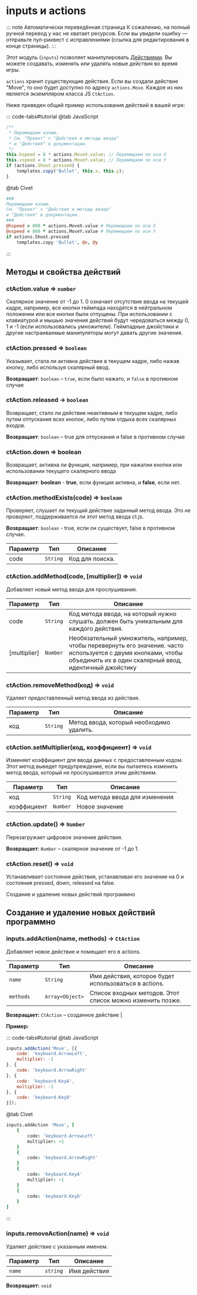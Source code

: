 # inputs и actions

::: note Автоматически переведённая страница
К сожалению, на полный ручной перевод у нас не хватает ресурсов.
Если вы увидели ошибку — отправьте пул-риквест с исправлениями (ссылка для редактирования в конце страницы).
:::

Этот модуль (`inputs`) позволяет манипулировать [Действиями](./actions.md). Вы можете создавать, изменять или удалять новые действия во время игры.

`actions` хранит существующие действия. Если вы создали действие "Move", то оно будет доступно по адресу `actions.Move`. Каждое из них является экземпляром класса JS `CtAction`.

Ниже приведен общий пример использования действий в вашей игре:

::: code-tabs#tutorial
@tab JavaScript
```js
/**
 * Перемещаем копию.
 * См. "Проект" > "Действия и методы ввода"
 * и "Действия" в документации.
 */
this.hspeed = 8 * actions.MoveX.value; // Перемещаем по оси X
this.vspeed = 8 * actions.MoveY.value; // Перемещаем по оси Y
if (actions.Shoot.pressed) {
    templates.copy('Bullet', this.x, this.y);
}
```
@tab Civet
```coffee
###
Перемещаем копию.
См. "Проект" > "Действия и методы ввода"
и "Действия" в документации.
###
@hspeed = 800 * actions.MoveX.value # Перемещаем по оси X
@vspeed = 800 * actions.MoveY.value # Перемещаем по оси Y
if actions.Shoot.pressed
    templates.copy 'Bullet', @x, @y
```
:::

## Методы и свойства действий

### ctAction.value => <code>number</code>

Скалярное значение от -1 до 1. 0 означает отсутствие ввода на текущей кадре, например, все кнопки геймпада находятся в нейтральном положении или все кнопки были отпущены. При использовании с клавиатурой и мышью значения действий будут чередоваться между 0, 1 и -1 (если использовались умножители). Геймпадные джойстики и другие настраиваемые манипуляторы могут давать другие значения.

### ctAction.pressed => <code>boolean</code>
Указывает, стала ли активна действие в текущем кадре, либо нажав кнопку, либо используя скалярный ввод.

**Возвращает**: <code>boolean</code> – `true`, если было нажато, и `false` в противном случае

### ctAction.released -> <code>boolean</code>
Возвращает, стало ли действие неактивным в текущем кадре,
либо путем отпускания всех кнопок, либо путем отдыха всех скалярных входов.

**Возвращает**: <code>boolean</code> – true для отпускания и false в противном случае

### ctAction.down => **boolean**
Возвращает, активна ли функция, например, при нажатии кнопки или использовании текущего скалярного ввода

**Возвращает**: **boolean** - **true**, если функция активна, и **false**, если нет.

### ctAction.methodExists(code) ⇒ <code>boolean</code>
Проверяет, слушает ли текущий действие заданный метод ввода.
Это *не проверяет*, поддерживается ли этот метод ввода ct.js.

**Возвращает**: <code>boolean</code> - true, если он существует, false в противном случае.

| Параметр | Тип | Описание |
| --- | --- | --- |
| code | <code>String</code> | Код для поиска. |

### ctAction.addMethod(code, [multiplier]) ⇒ `void`
Добавляет новый метод ввода для прослушивания.

| Параметр | Тип | Описание |
| --- | --- | --- |
| code | `String` | Код метода ввода, на который нужно слушать. должен быть уникальным для каждого действия. |
| [multiplier] | `Number` | Необязательный умножитель, например, чтобы перевернуть его значение. часто используется с двумя кнопками, чтобы объединить их в один скалярный ввод, идентичный джойстику |

### ctAction.removeMethod(код) => `void`
Удаляет предоставленный метод ввода из действия.

| Параметр | Тип | Описание |
| --- | --- | --- |
| код | <code>String</code> | Метод ввода, который необходимо удалить. |

### ctAction.setMultiplier(код, коэффициент) => `void`
Изменяет коэффициент для ввода данных с предоставленным кодом.
Этот метод выведет предупреждение, если вы пытаетесь изменить метод ввода, который не прослушивается этим действием.

| Параметр | Тип | Описание |
| --- | --- | --- |
| код | <code>String</code> | Код метода ввода для изменения |
| коэффициент | <code>Number</code> | Новое значение |

### ctAction.update() => <code>Number</code>
Перезагружает цифровое значение действия.

**Возвращает**: <code>Number</code> – скалярное значение от -1 до 1.

### ctAction.reset() => <code>void</code>
Устанавливает состояние действия, устанавливая его значение на 0 и состояния pressed, down, released на false.

Создание и удаление новых действий программно

## Создание и удаление новых действий программно


### inputs.addAction(name, methods) -> <code>CtAction</code>

Добавляет новое действие и помещает его в actions.

| Параметр | Тип | Описание |
| --- | --- | --- |
| `name` | `String` | Имя действия, которое будет использоваться в actions. |
| `methods` | `Array<Object>` | Список входных методов. Этот список можно изменить позже. |

**Возвращает:** `CtAction` – созданное действие |

**Пример:**

::: code-tabs#tutorial
@tab JavaScript
```js
inputs.addAction('Move', [{
    code: 'keyboard.ArrowLeft',
    multiplier: -1
}, {
    code: 'keyboard.ArrowRight'
}, {
    code: 'keyboard.KeyA',
    multiplier: -1
}, {
    code: 'keyboard.KeyD'
}]);
```
@tab Civet
```coffee
inputs.addAction 'Move', [
    {
        code: 'keyboard.ArrowLeft'
        multiplier: -1
    }
    {
        code: 'keyboard.ArrowRight'
    }
    {
        code: 'keyboard.KeyA'
        multiplier: -1
    }
    {
        code: 'keyboard.KeyD'
    }
]
```
:::

### inputs.removeAction(name) => <code>void</code>

Удаляет действие с указанным именем.

| Параметр | Тип | Описание |
| --- | --- | --- |
| `name` | `string` | Имя действия |

**Возвращает:** `void`

